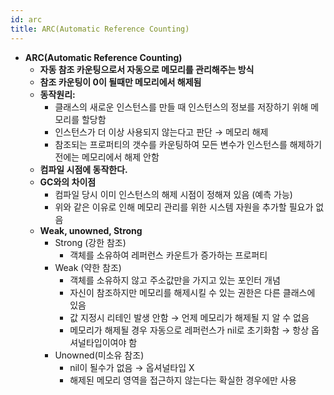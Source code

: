 ```yaml
---
id: arc
title: ARC(Automatic Reference Counting)
---
```


- **ARC(Automatic Reference Counting)**
    - **자동 참조 카운팅으로서 자동으로 메모리를 관리해주는 방식**
    - **참조 카운팅이 0이 될때만 메모리에서 해제됨**
    - **동작원리:**
        - 클래스의 새로운 인스턴스를 만들 때 인스턴스의 정보를 저장하기 위해 메모리를 할당함
        - 인스턴스가 더 이상 사용되지 않는다고 판단 → 메모리 해제
        - 참조되는 프로퍼티의 갯수를 카운팅하여 모든 변수가 인스턴스를 해제하기 전에는 메모리에서 해제 안함
    - **컴파일 시점에 동작한다.**
    - **GC와의 차이점**
        - 컴파일 당시 이미 인스턴스의 해제 시점이 정해져 있음 (예측 가능)
        - 위와 같은 이유로 인해 메모리 관리를 위한 시스템 자원을 추가할 필요가 없음
    - **Weak, unowned, Strong**
        - Strong (강한 참조)
            - 객체를 소유하여 레퍼런스 카운트가 증가하는 프로퍼티
        - Weak (약한 참조)
            - 객체를 소유하지 않고 주소값만을 가지고 있는 포인터 개념
            - 자신이 참조하지만 메모리를 해제시킬 수 있는 권한은 다른 클래스에 있음
            - 값 지정시 리테인 발생 안함 → 언제 메모리가 해제될 지 알 수 없음
            - 메모리가 해제될 경우 자동으로 레퍼런스가 nil로 초기화함 → 항상 옵셔널타입이여야 함
        - Unowned(미소유 참조)
            - nil이 될수가 없음 → 옵셔널타입 X
            - 해제된 메모리 영역을 접근하지 않는다는 확실한 경우에만 사용